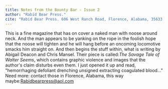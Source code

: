 ```yaml
---
title: Notes from the Bounty Bar - Issue 2 
author: "Rabid Bear Press."
cite: "Rabid Bear Press. 606 West Ranch Road, Florence, Alabama, 35633. "
---
```

 
This is a fine magazine that has on cover a naked man with noose around neck. And the man appears to be yanking on the rope in the foolish hope that the noose will tighten and he will hang before an oncoming locomotive smacks him straight on. And then begins the stuff within, what is writing by Abigail Deacon and Chris Mansel. Their piece is called:_The Savage Tale of Walter Seems_, which contains graphic violence and images that the author's claim disturbs even them. I just opened it up and read, "hemorrhaging defoliant drenching unsigned extracting coagulated blood&hellip;" Need more: contact those in Florence, Alabama, this way maybe:[Rabidbearpress@aol.com](mailto:Rabidbearpress@aol.com)
